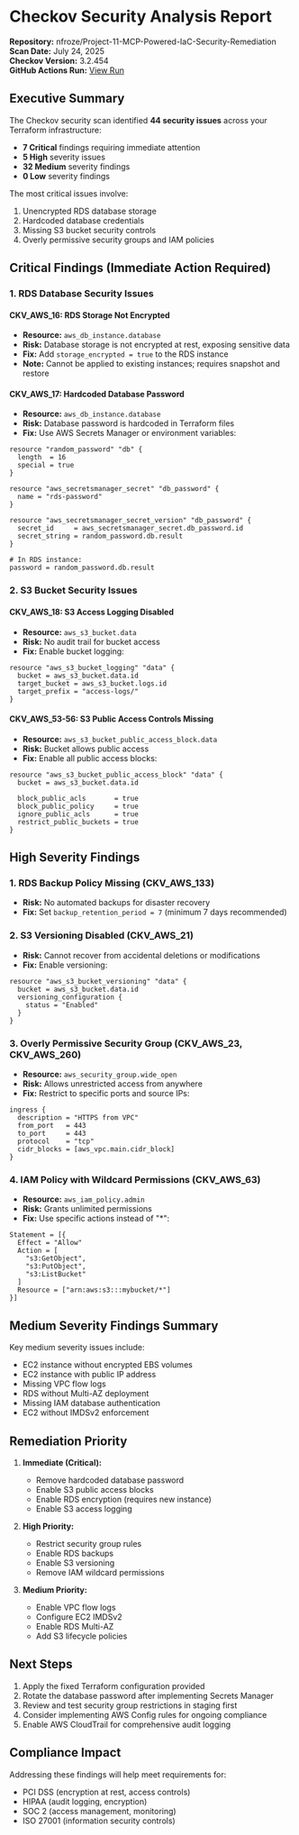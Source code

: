 # Checkov Security Analysis Report

**Repository:** nfroze/Project-11-MCP-Powered-IaC-Security-Remediation  
**Scan Date:** July 24, 2025  
**Checkov Version:** 3.2.454  
**GitHub Actions Run:** [View Run](https://github.com/nfroze/Project-11-MCP-Powered-IaC-Security-Remediation/actions/runs/16502781847)

## Executive Summary

The Checkov security scan identified **44 security issues** across your Terraform infrastructure:
- **7 Critical** findings requiring immediate attention
- **5 High** severity issues
- **32 Medium** severity findings
- **0 Low** severity findings

The most critical issues involve:
1. Unencrypted RDS database storage
2. Hardcoded database credentials
3. Missing S3 bucket security controls
4. Overly permissive security groups and IAM policies

## Critical Findings (Immediate Action Required)

### 1. RDS Database Security Issues

#### CKV_AWS_16: RDS Storage Not Encrypted
- **Resource:** `aws_db_instance.database`
- **Risk:** Database storage is not encrypted at rest, exposing sensitive data
- **Fix:** Add `storage_encrypted = true` to the RDS instance
- **Note:** Cannot be applied to existing instances; requires snapshot and restore

#### CKV_AWS_17: Hardcoded Database Password
- **Resource:** `aws_db_instance.database`
- **Risk:** Database password is hardcoded in Terraform files
- **Fix:** Use AWS Secrets Manager or environment variables:
```hcl
resource "random_password" "db" {
  length  = 16
  special = true
}

resource "aws_secretsmanager_secret" "db_password" {
  name = "rds-password"
}

resource "aws_secretsmanager_secret_version" "db_password" {
  secret_id     = aws_secretsmanager_secret.db_password.id
  secret_string = random_password.db.result
}

# In RDS instance:
password = random_password.db.result
```

### 2. S3 Bucket Security Issues

#### CKV_AWS_18: S3 Access Logging Disabled
- **Resource:** `aws_s3_bucket.data`
- **Risk:** No audit trail for bucket access
- **Fix:** Enable bucket logging:
```hcl
resource "aws_s3_bucket_logging" "data" {
  bucket = aws_s3_bucket.data.id
  target_bucket = aws_s3_bucket.logs.id
  target_prefix = "access-logs/"
}
```

#### CKV_AWS_53-56: S3 Public Access Controls Missing
- **Resource:** `aws_s3_bucket_public_access_block.data`
- **Risk:** Bucket allows public access
- **Fix:** Enable all public access blocks:
```hcl
resource "aws_s3_bucket_public_access_block" "data" {
  bucket = aws_s3_bucket.data.id
  
  block_public_acls       = true
  block_public_policy     = true
  ignore_public_acls      = true
  restrict_public_buckets = true
}
```

## High Severity Findings

### 1. RDS Backup Policy Missing (CKV_AWS_133)
- **Risk:** No automated backups for disaster recovery
- **Fix:** Set `backup_retention_period = 7` (minimum 7 days recommended)

### 2. S3 Versioning Disabled (CKV_AWS_21)
- **Risk:** Cannot recover from accidental deletions or modifications
- **Fix:** Enable versioning:
```hcl
resource "aws_s3_bucket_versioning" "data" {
  bucket = aws_s3_bucket.data.id
  versioning_configuration {
    status = "Enabled"
  }
}
```

### 3. Overly Permissive Security Group (CKV_AWS_23, CKV_AWS_260)
- **Resource:** `aws_security_group.wide_open`
- **Risk:** Allows unrestricted access from anywhere
- **Fix:** Restrict to specific ports and source IPs:
```hcl
ingress {
  description = "HTTPS from VPC"
  from_port   = 443
  to_port     = 443
  protocol    = "tcp"
  cidr_blocks = [aws_vpc.main.cidr_block]
}
```

### 4. IAM Policy with Wildcard Permissions (CKV_AWS_63)
- **Resource:** `aws_iam_policy.admin`
- **Risk:** Grants unlimited permissions
- **Fix:** Use specific actions instead of "*":
```hcl
Statement = [{
  Effect = "Allow"
  Action = [
    "s3:GetObject",
    "s3:PutObject",
    "s3:ListBucket"
  ]
  Resource = ["arn:aws:s3:::mybucket/*"]
}]
```

## Medium Severity Findings Summary

Key medium severity issues include:
- EC2 instance without encrypted EBS volumes
- EC2 instance with public IP address
- Missing VPC flow logs
- RDS without Multi-AZ deployment
- Missing IAM database authentication
- EC2 without IMDSv2 enforcement

## Remediation Priority

1. **Immediate (Critical):**
   - Remove hardcoded database password
   - Enable S3 public access blocks
   - Enable RDS encryption (requires new instance)
   - Enable S3 access logging

2. **High Priority:**
   - Restrict security group rules
   - Enable RDS backups
   - Enable S3 versioning
   - Remove IAM wildcard permissions

3. **Medium Priority:**
   - Enable VPC flow logs
   - Configure EC2 IMDSv2
   - Enable RDS Multi-AZ
   - Add S3 lifecycle policies

## Next Steps

1. Apply the fixed Terraform configuration provided
2. Rotate the database password after implementing Secrets Manager
3. Review and test security group restrictions in staging first
4. Consider implementing AWS Config rules for ongoing compliance
5. Enable AWS CloudTrail for comprehensive audit logging

## Compliance Impact

Addressing these findings will help meet requirements for:
- PCI DSS (encryption at rest, access controls)
- HIPAA (audit logging, encryption)
- SOC 2 (access management, monitoring)
- ISO 27001 (information security controls)